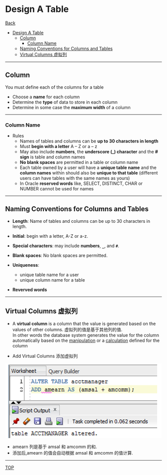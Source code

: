 # Design A Table

[Back](../index.md)

- [Design A Table](#design-a-table)
  - [Column](#column)
    - [Column Name](#column-name)
  - [Naming Conventions for Columns and Tables](#naming-conventions-for-columns-and-tables)
  - [Virtual Columns 虚拟列](#virtual-columns-虚拟列)

---

## Column

You must define each of the columns for a table

- Choose a **name** for each column
- Determine the **type** of data to store in each column
- Determine in some case the **maximum width** of a column

---

### Column Name

- Rules
  - Names of tables and columns can be **up to 30 characters in length**
  - Must **begin with a letter** A – Z or a – z
  - May also include **numbers**, the **underscore (\_) character** and the **# sign** is table and column names
  - **No blank spaces** are permitted in a table or column name
  - Each table owned by a user will have a **unique table name** and the **column names** within should also be **unique to that table** (different users can have tables with the same names as yours)
  - In Oracle **reserved words** like, SELECT, DISTINCT, CHAR or NUMBER cannot be used for names

---

## Naming Conventions for Columns and Tables

- **Length**: Name of tables and columns can be up to 30 characters in length.

- **Initial**: begin with a letter, A-Z or a-z.

- **Special characters**: may include **numbers**, **`_`**, and **`#`**.

- **Blank spaces**: No blank spaces are permitted.

- **Uniqueness**:

  - unique table name for a user
  - unique column name for a table

- **Reverved words**

---

## Virtual Columns 虚拟列

- A **virtual column** is a column that the value is generated based on the values of other columns. 虚拟列的值是基于其他列的值.<br>In other words the database system generates the value for the column automatically based on the <u>manipulation</u> or a <u>calculation</u> defined for the column

- Add Virtual Columns 添加虚拟列

![add_virtual_columns](../_pic/table/virtual_column_add.png)

- amearn 列是基于 amsal 和 amcomm 的和.
- 添加后,amearn 的值会自动根据 amsal 和 amcomm 的值计算.

---

[TOP](#design-a-table)
